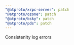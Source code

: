 ```yaml
---
"@atproto/xrpc-server": patch
"@atproto/ozone": patch
"@atproto/bsky": patch
"@atproto/pds": patch
---
```


Consistenlty log errors
